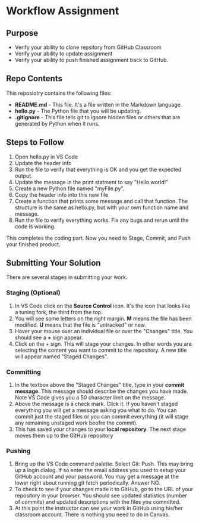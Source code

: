 # Workflow Assignment

## Purpose

* Verify your ability to clone repsitory from GitHub Classroom
* Verify your ability to update assignment
* Verify your ability to push finished assignment back to GitHub.

## Repo Contents

This reposiotry contains the following files:

* **README.md** - This file. It's a file written in the Markdown language.
* **hello.py** - The Python file that you will be updating.
* **.gitignore** - This file tells git to ignore hidden files or others that are generated by Python when it runs.

## Steps to Follow

1. Open hello.py in VS Code
2. Update the header info
3. Run the file to verify that everything is OK and you get the expected output.
4. Update the message in the print statment to say "Hello world!"
5. Create a new Python file named "myFile.py".
6. Copy the header info into this new file
7. Create a function that prints some message and call that function. The structure is the same as hello.py, but with your own function name and message.
8. Run the file to verify everything works. Fix any bugs and rerun until the code is working.

This completes the coding part. Now you need to Stage, Commit, and Push your finished product.

## Submitting Your Solution

There are several stages in submitting your work.

### Staging (Optional)

1. In VS Code click on the **Source Control** icon. It's the icon that looks like a tuning fork, the third from the top.
2. You will see some letters on the right margin. **M** means the file has been modified. **U** means that the file is "untracked" or new.
3. Hover your mouse over an individual file or over the "Changes" title. You should see a **+** sign appear.
4. Click on the + sign. This will stage your changes. In other words you are selecting the content you want to commit to the repository. A new title will appear named "Staged Changes".

### Committing

1. In the textbox above the "Staged Changes" title, type in your **commit message**. This message should describe the changes you have made. Note VS Code gives you a 50 character limit on the message.
2. Above the message is a check mark. Click it. If you haven't staged everything you will get a message asking you what to do. You can commit just the staged files or you can commit everything (it will stage any remaining unstaged work beofre the commit).
3. This has saved your changes to your **local repository**. The next stage moves them up to the GitHub repository

### Pushing

1. Bring up the VS Code command palette. Select Git: Push. This may bring up a login dialog. If so enter the email address you used to setup your GitHub account and your password. You may get a message at the lower right about running git fetch periodically. Answer NO.
2. To check to see if your changes made it to GitHub, go to the URL of your repository in your browser. You should see updated statistics (number of commits) and updated descriptions with the files you committed. 
3. At this point the instructor can see your work in GitHub using his/her classroom account. There is nothing you need to do in Canvas.
